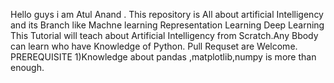 Hello guys i am Atul Anand .
This repository is All about  artificial Intelligency and its Branch like
Machne learning
Representation Learning 
Deep Learning
This Tutorial will teach about Artificial Intelligency from Scratch.Any Bbody can learn who have Knowledge of Python.
Pull Requset are Welcome.
PREREQUISITE
1)Knowledge about pandas ,matplotlib,numpy is more than enough.
